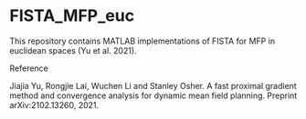 # FISTA_MFP_euc
This repository contains MATLAB implementations of FISTA for MFP in euclidean spaces (Yu et al. 2021).

Reference

Jiajia Yu, Rongjie Lai, Wuchen Li and Stanley Osher. A fast proximal gradient method and convergence analysis for dynamic mean field planning.  Preprint arXiv:2102.13260, 2021.
